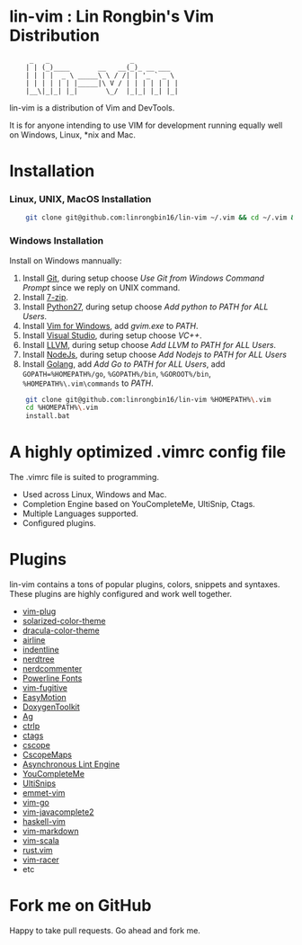 # lin-vim : Lin Rongbin's Vim Distribution


         _   _                    _
        | | (_)____       __   __(_)_ __ ___
        | | | |  _ \ _____\ \ / /| | '_ ` _ \
        | | | | | | |_____|\ V / | | | | | | |
        |__\|_|_| |_|       \_/  |_|_| |_| |_|



lin-vim is a distribution of Vim and DevTools.

It is for anyone intending to use VIM for development running equally well on Windows, Linux, \*nix and Mac.

# Installation

### Linux, UNIX, MacOS Installation

```bash
    git clone git@github.com:linrongbin16/lin-vim ~/.vim && cd ~/.vim && bash install.sh
```

### Windows Installation

Install on Windows mannually:
1. Install [Git](https://git-scm.com/), during setup choose *Use Git from Windows Command Prompt* since we reply on UNIX command.
2. Install [7-zip](http://www.7-zip.org/).
3. Install [Python27](https://www.python.org/downloads/release/python-2714/), during setup choose *Add python to PATH for ALL Users*.
4. Install [Vim for Windows](https://tuxproject.de/projects/vim/), add *gvim.exe* to *PATH*.
5. Install [Visual Studio](https://www.visualstudio.com/), during setup choose *VC++*.
6. Install [LLVM](http://releases.llvm.org/download.html), during setup choose *Add LLVM to PATH for ALL Users*.
7. Install [NodeJs](https://nodejs.org/), during setup choose *Add Nodejs to PATH for ALL Users*
8. Install [Golang](https://golang.org/), add *Add Go to PATH for ALL Users*, add `GOPATH=%HOMEPATH%/go`, `%GOPATH%/bin`, `%GOROOT%/bin`, `%HOMEPATH%\.vim\commands` to *PATH*.

```bash
    git clone git@github.com:linrongbin16/lin-vim %HOMEPATH%\.vim
    cd %HOMEPATH%\.vim
    install.bat
```

# A highly optimized .vimrc config file

The .vimrc file is suited to programming.
* Used across Linux, Windows and Mac.
* Completion Engine based on YouCompleteMe, UltiSnip, Ctags.
* Multiple Languages supported.
* Configured plugins.

# Plugins

lin-vim contains a tons of popular plugins, colors, snippets and syntaxes. These plugins are highly configured and work well together.

* [vim-plug](https://github.com/junegunn/vim-plug)
* [solarized-color-theme](https://github.com/altercation/vim-colors-solarized)
* [dracula-color-theme](https://draculatheme.com/vim/)
* [airline](https://github.com/bling/vim-airline)
* [indentline](https://github.com/Yggdroot/indentLine)
* [nerdtree](https://github.com/scrooloose/nerdtree)
* [nerdcommenter](https://github.com/scrooloose/nerdcommenter)
* [Powerline Fonts](https://github.com/Lokaltog/powerline-fonts)
* [vim-fugitive](https://github.com/tpope/vim-fugitive)
* [EasyMotion](https://github.com/Lokaltog/vim-easymotion)
* [DoxygenToolkit](https://github.com/vim-scripts/DoxygenToolkit.vim)
* [Ag](https://github.com/rking/ag.vim)
* [ctrlp](https://github.com/kien/ctrlp.vim)
* [ctags](ctags.sourceforge.net)
* [cscope](cscope.sourceforge.net)
* [CscopeMaps](http://cscope.sourceforge.net/cscope_maps.vim)
* [Asynchronous Lint Engine](https://github.com/w0rp/ale)
* [YouCompleteMe](https://github.com/Valloric/YouCompleteMe)
* [UltiSnips](https://github.com/SirVer/ultisnips)
* [emmet-vim](https://github.com/mattn/emmet-vim)
* [vim-go](https://github.com/fatih/vim-go)
* [vim-javacomplete2](https://github.com/artur-shaik/vim-javacomplete2)
* [haskell-vim](https://github.com/neovimhaskell/haskell-vim)
* [vim-markdown](https://github.com/plasticboy/vim-markdown)
* [vim-scala](https://github.com/derekwyatt/vim-scala)
* [rust.vim](https://github.com/rust-lang/rust)
* [vim-racer](https://github.com/racer-rust/vim-racer)
* etc

# Fork me on GitHub

Happy to take pull requests. Go ahead and fork me.
